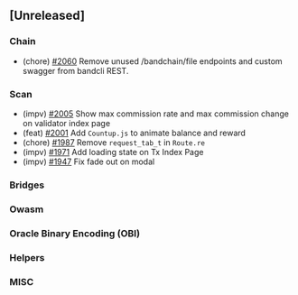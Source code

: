 <!--
(feat): New feature
(impv): Improvement / Enhancement
(docs): Documentation
(bugs): Bug fixes
(chore): Chore/cleanup work
-->

## [Unreleased]

### Chain

- (chore) [\#2060](https://github.com/bandprotocol/bandchain/pull/2060) Remove unused /bandchain/file endpoints and custom swagger from bandcli REST.

### Scan

- (impv) [\#2005](https://github.com/bandprotocol/bandchain/pull/2005) Show max commission rate and max commission change on validator index page
- (feat) [\#2001](https://github.com/bandprotocol/bandchain/pull/2001) Add `Countup.js` to animate balance and reward
- (chore) [\#1987](https://github.com/bandprotocol/bandchain/pull/1987) Remove `request_tab_t` in `Route.re`
- (impv) [\#1971](https://github.com/bandprotocol/bandchain/pull/1971) Add loading state on Tx Index Page
- (impv) [\#1947](https://github.com/bandprotocol/bandchain/pull/1947) Fix fade out on modal

### Bridges

### Owasm

### Oracle Binary Encoding (OBI)

### Helpers

### MISC
